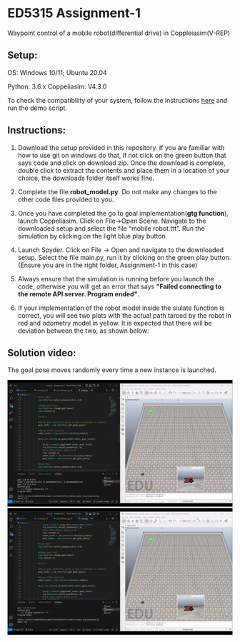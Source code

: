 # ED5315 Assignment-1
Waypoint control of a mobile robot(differential drive) in Coppleiasim(V-REP)

## Setup:
OS: Windows 10/11; Ubuntu 20.04


Python: 3.6.x
Coppeliasim: V4.3.0

To check the compatibility of your system, follow the instructions [here](https://github.com/BijoSebastian/ED5315_Mobile_Robot_Sim_Setup/tree/main/Demo) and run the demo script.

## Instructions:

  1. Download the setup provided in this repository. If you are familiar with how to use git on windows do that, if not click on the green button that says code and click on download zip. Once the download is complete, double click to extract the contents and place them in a location of your choice, the downloads folder itself works fine.

  2. Complete the file **robot_model.py**. Do not make any changes to the other code files provided to you.

  3. Once you have completed the go to goal implementation(**gtg function**), launch Coppeliasim. Click on File->Open Scene. Navigate to the downloaded setup and select the file “mobile robot.ttt”. Run the simulation by clicking on the light blue play button.

  4. Launch Spyder. Click on File -> Open and navigate to the downloaded setup. Select the file main.py, run it by clicking on the green play button. (Ensure you are in the right folder, Assignment-1 in this case) 

  5. Always ensure that the simulation is running before you launch the code, otherwise you will get an error that says **"Failed connecting to the remote API server. Program ended"**.

  6.	If your implementation of the robot model inside the siulate function is correct, you will see two plots with the actual path tarced by the robot in red and odometry model in yellow. It is expected that there will be deviation between the two, as shown below:

## Solution video:
The goal pose moves randomly every time a new instance is launched.

![Solution run 1](solution/Solution1.gif)
![Solution run 2](solution/Solution2.gif)

